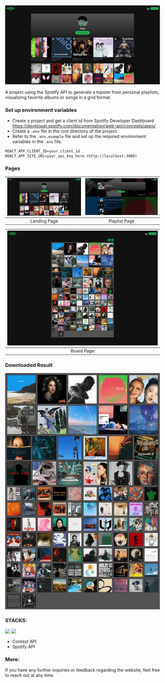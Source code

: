 ![Main Screen](./screenshots/landing.webp)

A project using the Spotify API to generate a topster from personal playlists, visualizing favorite albums or songs in a grid format.

### Set up environment variables

   - Create a project and get a client id from Spotify Developer Dashboard
     <https://developer.spotify.com/documentation/web-api/concepts/apps/>
   - Create a `.env` file in the root directory of the project.
   - Refer to the `.env.example` file and set up the required environment variables in the `.env` file.

   ```plaintext
   REACT_APP_CLIENT_ID=your_client_id
   REACT_APP_SITE_URL=your_api_key_here (http://localhost:3000)
   ```

### Pages

| ![image](./screenshots/landing.webp) | ![image](./screenshots/playlist.webp) |
| :----------------------------------: | :-----------------------------------: |
|             Landing Page             |             Playlist Page             |

| ![image](./screenshots/board.webp) |
| :--------------------------------: |
|             Board Page             |

### Downloaded Result

![image](./screenshots/sample.webp)

### STACKS:

<div>
  <img src="https://img.shields.io/badge/react-61DAFB?style=for-the-badge&logo=react&logoColor=white">
  <img src="https://img.shields.io/badge/styledcomponents-DB7093?style=for-the-badge&logo=styledcomponents&logoColor=white">
</div>

- Context API
- Spotify API

### More:

If you have any further inquiries or feedback regarding the website, feel free to reach out at any time.
